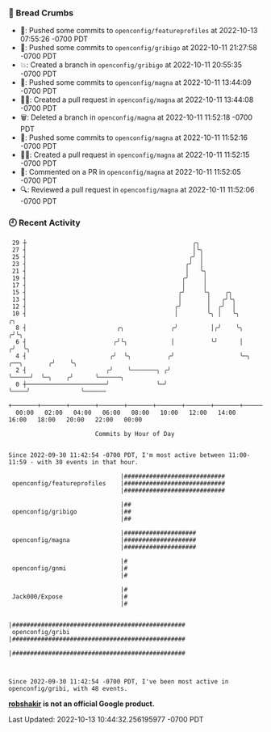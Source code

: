 ### 🍞 Bread Crumbs

 * 🚢: Pushed some commits to `openconfig/featureprofiles` at 2022-10-13 07:55:26 -0700 PDT
 * 🚢: Pushed some commits to `openconfig/gribigo` at 2022-10-11 21:27:58 -0700 PDT
 * 💥: Created a branch in `openconfig/gribigo` at 2022-10-11 20:55:35 -0700 PDT
 * 🚢: Pushed some commits to `openconfig/magna` at 2022-10-11 13:44:09 -0700 PDT
 * ✍🏼: Created a pull request in `openconfig/magna` at 2022-10-11 13:44:08 -0700 PDT
 * 🗑: Deleted a branch in `openconfig/magna` at 2022-10-11 11:52:18 -0700 PDT
 * 🚢: Pushed some commits to `openconfig/magna` at 2022-10-11 11:52:16 -0700 PDT
 * ✍🏼: Created a pull request in `openconfig/magna` at 2022-10-11 11:52:15 -0700 PDT
 * 💬: Commented on a PR in  `openconfig/magna` at 2022-10-11 11:52:05 -0700 PDT
 * 🔍: Reviewed a pull request in  `openconfig/magna` at 2022-10-11 11:52:06 -0700 PDT

### 🕘 Recent Activity
```
 29 ┼                                              ╭╮
 27 ┤                                              │╰╮
 25 ┤                                             ╭╯ │
 23 ┤                                            ╭╯  │
 21 ┤                                            │   ╰╮
 19 ┤                                           ╭╯    │
 17 ┤                                           │     │
 15 ┤                                          ╭╯     ╰╮    ╭╮
 13 ┤                                          │       │   ╭╯╰╮
 12 ┤                                         ╭╯       │  ╭╯  │
 10 ┤                                         │        ╰╮ │   ╰╮                      ╭╮
  8 ┤                         ╭╮             ╭╯         │╭╯    ╰╮                    ╭╯╰╮
  6 ┤                        ╭╯╰╮            │          ╰╯      │                   ╭╯  ╰╮
  4 ┤                       ╭╯  ╰╮          ╭╯                  ╰─╮     ╭──╮       ╭╯    ╰╮
  2 ┤                      ╭╯    ╰───────╮ ╭╯                     ╰─────╯  ╰─╮    ╭╯      ╰──────╮
  0 ┼──────────────────────╯             ╰─╯                                 ╰────╯              ╰──────
    +───────+───────+───────+───────+───────+───────+───────+───────+───────+───────+───────+───────+────
  00:00   02:00   04:00   06:00   08:00   10:00   12:00   14:00   16:00   18:00   20:00   22:00   00:00   

						Commits by Hour of Day


Since 2022-09-30 11:42:54 -0700 PDT, I'm most active between 11:00-11:59 - with 30 events in that hour.

```



```
                               |############################
 openconfig/featureprofiles    |############################
                               |############################

                               |##
 openconfig/gribigo            |##
                               |##

                               |####################
 openconfig/magna              |####################
                               |####################

                               |#
 openconfig/gnmi               |#
                               |#

                               |#
 Jack000/Expose                |#
                               |#

                               |################################################
 openconfig/gribi              |################################################
                               |################################################



Since 2022-09-30 11:42:54 -0700 PDT, I've been most active in openconfig/gribi, with 48 events.

```
**[robshakir](mailto:robjs@google.com) is not an official Google product.**  


Last Updated: 2022-10-13 10:44:32.256195977 -0700 PDT
